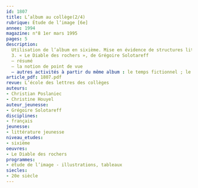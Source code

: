 ```yaml
---
id: 1807
title: L’album au collège(2/4)
rubrique: Étude de l’image [6e]
annee: 1994
magazine: n°8 1er mars 1995
pages: 5
description: 
  Utilisation de l’album en sixième. Mise en évidence de structures littéraires que soulignent les illustrations. Travail sur la connotation et l’intertextualité.
  3. « Le Diable des rochers », de Grégoire Solotareff
  – résumé
  – la notion de point de vue
  – autres activités à partir du même album : le temps fictionnel ; le thème ; l’implicite
article_pdf: 1807.pdf
revue: L’école des lettres des collèges
auteurs:
- Christian Poslaniec
- Christine Houyel
auteur_jeunesse:
- Grégoire Solotareff
disciplines:
- français
jeunesse:
- littérature jeunesse
niveau_etudes:
- sixième
oeuvres:
- Le Diable des rochers
programmes:
- étude de l’image - illustrations, tableaux
siecles:
- 20e siècle
---
```


